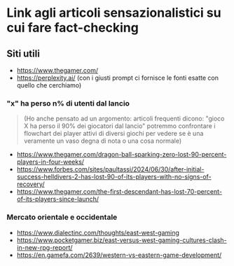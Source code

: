 # Link agli articoli sensazionalistici su cui fare fact-checking

## Siti utili

* https://www.thegamer.com/
* https://perplexity.ai/ (con i giusti prompt ci fornisce le fonti esatte con quello che cerchiamo)

### "x" ha perso n% di utenti dal lancio

> (Ho anche pensato ad un argomento: articoli frequenti dicono: "gioco X ha perso il 90% dei giocatori dal lancio" potremmo confrontare i flowchart dei player attivi di diversi giochi per vedere se è una veramente un vaso degna di nota o una cosa normale)

* https://www.thegamer.com/dragon-ball-sparking-zero-lost-90-percent-players-in-four-weeks/
* https://www.forbes.com/sites/paultassi/2024/06/30/after-initial-success-helldivers-2-has-lost-90-of-its-players-with-no-signs-of-recovery/
* https://www.thegamer.com/the-first-descendant-has-lost-70-percent-of-its-players-since-launch/

### Mercato orientale e occidentale

* https://www.dialectinc.com/thoughts/east-west-gaming
* https://www.pocketgamer.biz/east-versus-west-gaming-cultures-clash-in-new-rpg-report/
* https://en.gamefa.com/2639/western-vs-eastern-game-development/

